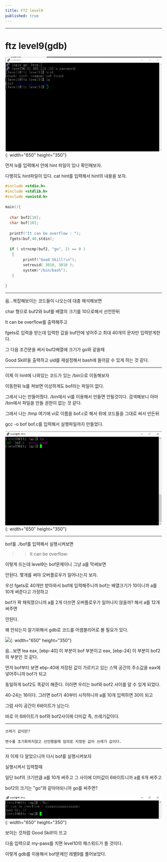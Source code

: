 ```yaml
---
title: FTZ level9
published: true
---
```


* * * 

# ftz level9(gdb)

![ftz1](./assets/ftz1.png){: width="650" height="350"}

먼저 ls를 입력해서 안에 hint 파일이 있나 확인해보자.

다행히도 hint파일이 있다. cat hint를 입력해서 hint의 내용을 보자.

```c
#include <stdio.h>
#include <stdlib.h>
#include <unistd.h>

main(){

  char buf2[10];
  char buf[10];

  printf("It can be overflow : ");
  fgets(buf,40,stdin);

  if ( strncmp(buf2, "go", 2) == 0 )
   {
        printf("Good Skill!\n");
        setreuid( 3010, 3010 );
        system("/bin/bash");
   }

}
```

* * *

음...복잡해보이는 코드들이 나오는데  대충 해석해보면 

char 형으로 buf2와 buf를 배열의 크기를 10으로해서 선언한뒤 

It can be overflow를 출력해주고 

fgets로 입력을 받는데 입력한 값을 buf안에 넣어주고 최대 40개의 문자만 입력받게한다.

그 다음 조건문을 써서 buf2배열에 크기가 go와 같을때

Good Skill!을 출력하고 uid를 재설정해서 bash에 들어갈 수 있게 하는 것 같다.

* * *

이제 이 hint에 나와있는 코드가 있는 /bin으로 이동해보자 

이동한뒤 ls를 쳐보면 이상하게도  bof라는 파일이 없다. 

그래서 나는 만들어줬다. /bin에서 vi를 이용해서 만들면 안될것이다. 검색해보니 아마 /bin에서 파일을 만들 권한이 없는 것 같다.

그래서 나는 /tmp 여기에 vi로 이름을 bof.c로 해서 위에 코드들을 그대로 써서 만든뒤 

gcc -o bof bof.c를 입력해서 실행파일까지 만들었다.

![](./assets/ftz2.png){: width="650" height="350"}

* * *

bof를 ./bof를 입력해서 실행시켜보면 

>>It can be overflow: 

이렇게 뜨는데 level9는 bof문제이니 그냥 a를 막써보면 

안된다. 몇개를 써야 오버플로우가 일어나는지 보자.

우선 fgets로 40개만 받아와서 bof에 입력해주니까 bof는 배열크기가  10이니까 a를 10개 써준다고 가정하고 

bof가 꽉 채워졌으니까 a를 2개 더쓰면 오버플로우가 일어나지 않을까? 해서 a를 12개 써주면 

안된다.

왜 안되는지 알기위해서 gdb로 코드를 어셈블리어로 볼 필요가 있다.

![](./assets/ftz3/png){: width="650" height="350"}

음...보면 lea eax, [ebp-40] 이 부분이 bof 부분이고 eax, [ebp-24] 이 부분이 bof2의 부분인 것 같다. 

먼저 bof부터 보면 ebp-40에 저장된 값이 가르키고 있는 스택 공간의 주소값을 eax에 넣어주니까 bof가 되고 

동일하게 bof2도 똑같이 해준다. 이러면 우리는 bof와 bof2 사이를 알 수 있게 되었다.

40-24는 16이다. 그러면 bof가 40부터 시작하니까 a를 10개 입력하면 30이 되고 

그럼 사이 공간이 6바이트가 남는다. 

바로 이 6바이트가 bof와 bof2사이에 더미값 즉, 쓰레기값이다. 

* * *

```
쓰레기 값이란?

변수를 초기화하지않고 선언했을때 임의로 지정된 값이 쓰레기 값이다.

```
* * *

자 이제 다 알았으니까 다시 bof를 실행시켜보자 

실행시켜서 입력할때 

일단 bof의 크기만큼 a를 10개 써주고 그 사이에 더미값이 6바이트니까 a를 6개 써주고 

bof2의 크기는 "go"와 같아야되니까 go를 써주면?

![](./assets/ftz4.png){: width="650" height="350"}

보이는 것처럼 Good Skill!이 뜨고 

다음 입력으로 my-pass를 치면 level10의 패스워드가 뜰 것이다. 

이렇게 gdb를 이용해서 bof문제인 레벨9를 풀어보았다.


